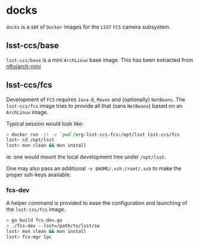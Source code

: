 docks
=====

`docks` is a set of `Docker` images for the `LSST` `FCS` camera subsystem.

## lsst-ccs/base
`lsst-ccs/base` is a mini `ArchLinux` base image.
This has been extracted from
[nfty/arch-mini](https://github.com/nfnty/dockerfiles/tree/master/images/arch-mini)

## lsst-ccs/fcs
Development of `FCS` requires `Java-8`, `Maven` and (optionally) `NetBeans`.
The `lsst-ccs/fcs` image tries to provide all that (sans `NetBeans`) based
on an `ArchLinux` image.

Typical session would look like:

```sh
> docker run -it -v `pwd`/org-lsst-ccs-fcs:/opt/lsst lsst-ccs/fcs
lsst> cd /opt/lsst
lsst> mvn clean && mvn install
```

ie: one would mount the local development tree under `/opt/lsst`.

One may also pass an additional `-v $HOME/.ssh:/root/.ssh` to make the proper
ssh-keys available.

### fcs-dev
A helper command is provided to ease the configuration and launching of the `lsst-css/fcs` image.

```sh
> go build fcs-dev.go
> ./fcs-dev --lsst=/path/to/lsst/sw
lsst> mvn clean && mvn install
lsst> fcs-mgr lpc
```

